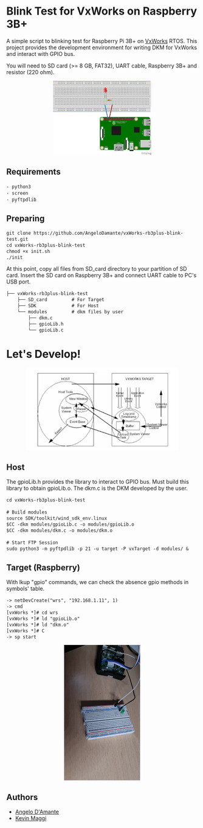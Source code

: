 # Blink Test for VxWorks on Raspberry 3B+
A simple script to blinking test for Raspberry Pi 3B+ on <a href="https://github.com/AngeloDamante/VxWorks_basics">VxWorks</a> RTOS. This project provides the development environment for writing DKM for VxWorks and interact with GPIO bus.

You will need to SD card (>= 8 GB, FAT32), UART cable, Raspberry 3B+ and resistor (220 ohm).
<p align=center>
    <img src="design/raspLed.png" />
</p>

## Requirements
```bash
- python3
- screen
- pyftpdlib
```

## Preparing
```
git clone https://github.com/AngeloDamante/vxWorks-rb3plus-blink-test.git
cd vxWorks-rb3plus-blink-test
chmod +x init.sh
./init
```

At this point, copy all files from SD_card directory to your partition of SD card. Insert the SD card on Raspberry 3B+ and connect UART cable to PC's USB port.

```
├── vxWorks-rb3plus-blink-test
    ├── SD_card         # For Target
    ├── SDK             # For Host
    └── modules         # dkm files by user
        ├── dkm.c
        ├── gpioLib.h
        └── gpioLib.c

```

# Let's Develop!
<p align=center>
    <img src="design/targetHost.png" width=400/>
</p>

## Host
The gpioLib.h provides the library to interact to GPIO bus. Must build this library to obtain gpioLib.o. The dkm.c is the DKM developed by the user.
```
cd vxWorks-rb3plus-blink-test

# Build modules
source SDK/toolkit/wind_sdk_env.linux
$CC -dkm modules/gpioLib.c -o modules/gpioLib.o
$CC -dkm modules/dkm.c -o modules/dkm.o

# Start FTP Session
sudo python3 -m pyftpdlib -p 21 -u target -P vxTarget -d modules/ &
```

## Target (Raspberry)
With lkup "gpio" commands, we can check the absence gpio methods in symbols' table.
```
-> netDevCreate("wrs", "192.168.1.11", 1)
-> cmd
[vxWorks *]# cd wrs
[vxWorks *]# ld "gpioLib.o"
[vxWorks *]# ld "dkm.o"
[vxWorks *]# C
-> sp start 
```

<p align=center>
    <img src="design/led_test.gif" width=200/>
</p>



## Authors
- <a href="https://github.com/AngeloDamante"> Angelo D'Amante </a>
- <a href="https://github.com/KevinMaggi"> Kevin Maggi </a>